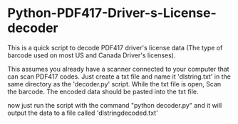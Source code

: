 # Python-PDF417-Driver-s-License-decoder
This is a quick script to decode PDF417 driver's license data (The type of barcode used on most US and Canada Driver's licenses).

This assumes you already have a scanner connected to your computer that can scan PDF417 codes. Just create a txt file and name it
'dlstring.txt' in the same directory as the 'decoder.py' script. While the txt file is open, Scan the barcode. The encoded data should be pasted into the txt file.

now just run the script with the command "python decoder.py" and it will output the data to a file called 'dlstringdecoded.txt'
